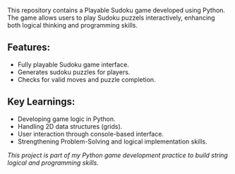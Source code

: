 This repository contains a Playable Sudoku game developed using Python. The game allows users to play Sudoku puzzels interactively, enhancing both logical thinking and programming skills.

## Features:

- Fully playable Sudoku game interface.
- Generates sudoku puzzles for players.
- Checks for valid moves and puzzle completion.

## Key Learnings:

- Developing  game logic in Python.
- Handling 2D data  structures (grids).
- User interaction through console-based interface.
- Strengthening Problem-Solving and logical implementation skills.


*This project is part of my Python game development practice to build string logical and programming skills.*
